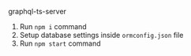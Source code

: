graphql-ts-server

1. Run `npm i` command
2. Setup database settings inside `ormconfig.json` file
3. Run `npm start` command
